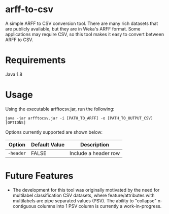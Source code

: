 # arff-to-csv
A simple ARFF to CSV conversion tool. There are many rich datasets that are publicly available, but they are in Weka's ARFF format. Some applications may require CSV, so this tool makes it easy to convert between ARFF to CSV. 

# Requirements
Java 1.8

# Usage
Using the executable arfftocsv.jar, run the following: 
  
  ```java -jar arfftocsv.jar -i [PATH_TO_ARFF] -o [PATH_TO_OUTPUT_CSV] [OPTIONS]```

Options currently supported are shown below:

|Option| Default Value| Description|
|------|--------------|------------|
|`-header`|FALSE| Include a header row |

# Future Features
- The development for this tool was originally motivated by the need for multilabel classification CSV datasets, where feature/attributes with multilabels are pipe separated values (PSV). The ability to "collapse" n-contiguous columns into 1 PSV column is currently a work-in-progress. 
